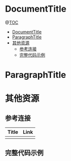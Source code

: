# DocumentTitle

@[TOC](文章目录)

<!-- TOC -->

- [DocumentTitle](#documenttitle)
- [ParagraphTitle](#paragraphtitle)
- [其他资源](#其他资源)
  - [参考连接](#参考连接)
  - [完整代码示例](#完整代码示例)

<!-- /TOC -->

# ParagraphTitle

# 其他资源

## 参考连接

| Title | Link |
| ----- | ---- |
|       | []() |

## 完整代码示例

[]()

